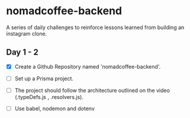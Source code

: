 # nomadcoffee-backend

A series of daily challenges to reinforce lessons learned from building an instagram clone.

## Day 1 - 2

- [x] Create a Github Repository named 'nomadcoffee-backend'.

- [ ] Set up a Prisma project.

- [ ] The project should follow the architecture outlined on the video (.typeDefs.js , .resolvers.js).

- [ ] Use babel, nodemon and dotenv
